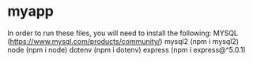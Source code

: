 # myapp
In order to run these files, you will need to install the following:
MYSQL (https://www.mysql.com/products/community/)
mysql2 (npm i mysql2)
node (npm i node)
dotenv (npm i dotenv)
express (npm i express@^5.0.1)
